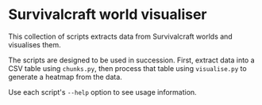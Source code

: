 # Survivalcraft world visualiser

This collection of scripts extracts data from Survivalcraft worlds and visualises them.

The scripts are designed to be used in succession. First, extract data into a CSV table using `chunks.py`, then process that table using `visualise.py` to generate a heatmap from the data.

Use each script's `--help` option to see usage information.
